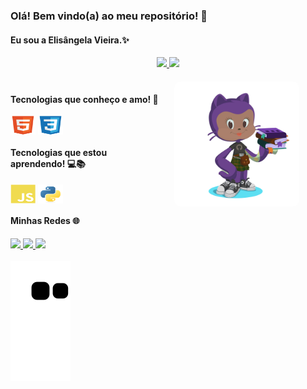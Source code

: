 ### Olá! Bem vindo(a) ao meu repositório! 🤩  
#### Eu sou a Elisângela Vieira.✨

<div align="center">
  <a href="https://github.com/EllieVieira">
    <img height="180em" src="https://github-readme-stats.vercel.app/api?username=EllieVieira&show_icons=true&theme=nightowl&include_all_commits=true&count_private=true"/>
    <img height="180em" src="https://github-readme-stats.vercel.app/api/top-langs/?username=EllieVieira&layout=compact&langs_count=7&theme=nightowl"/>
  </a>
</div>

<div style="display: flex; align-items: flex-start; gap: 20px; flex-wrap: wrap; margin-top: 20px;">

  <div style="flex: 1; min-width: 200px;">

  #### Tecnologias que conheço e amo! 💖  
  <div style="display: inline_block">
    <img align="center" alt="Ellie-HTML" height="30" width="40" src="https://raw.githubusercontent.com/devicons/devicon/master/icons/html5/html5-original.svg">
    <img align="center" alt="Ellie-CSS" height="30" width="40" src="https://raw.githubusercontent.com/devicons/devicon/master/icons/css3/css3-original.svg">

  #### Tecnologias que estou aprendendo! 💻📚  
  <img align="center" alt="Ellie-Js" height="30" width="40" src="https://raw.githubusercontent.com/devicons/devicon/master/icons/javascript/javascript-plain.svg">
    <img align="center" alt="Ellie-Python" height="30" width="40" src="https://raw.githubusercontent.com/devicons/devicon/master/icons/python/python-original.svg">
  </div>

  #### Minhas Redes 🌐
  <div style="display: inline_block">
    <a href="https://www.linkedin.com/in/eelisangelavieira/" target="_blank">
      <img src="https://img.shields.io/badge/-LinkedIn-%230077B5?style=for-the-badge&logo=linkedin&logoColor=white">
    </a>
    <a href="https://www.instagram.com/ellievieira_b/" target="_blank">
      <img src="https://img.shields.io/badge/-Instagram-%23E4405F?style=for-the-badge&logo=instagram&logoColor=white">
    </a>
    <a href="https://twitter.com/EllieVieira_B" target="_blank">
      <img src="https://img.shields.io/badge/Twitter-1DA1F2?style=for-the-badge&logo=twitter&logoColor=white">
    </a>
  </div>

  </div>

  <div style="flex: 1;">
    <img src="https://github.com/EllieVieira/EllieVieira/blob/main/octocat.png?raw=true" alt="Octocat" width="200" style="border-radius: 10px;">
  </div>
</div>
<br>
 <picture>
  <source media="(prefers-color-scheme: dark)" srcset="https://raw.githubusercontent.com/EllieVieira/EllieVieira/output/github-contribution-grid-snake-dark.svg">
  <source media="(prefers-color-scheme: light)" srcset="https://raw.githubusercontent.com/EllieVieira/EllieVieira/output/github-contribution-grid-snake.svg">
  <img alt="github contribution grid snake animation" src="https://raw.githubusercontent.com/EllieVieira/EllieVieira/output/github-contribution-grid-snake.svg">
</picture>

